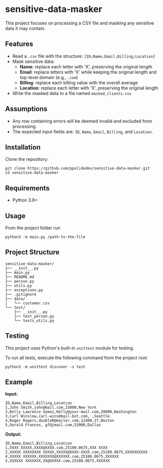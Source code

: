 # sensitive-data-masker

This project focuses on processing a CSV file and masking any sensitive data it may contain.

## Features

- Read a `.csv` file with the structure: `[ID;Name;Email;Billing;Location]`
- Mask sensitive data:
  - **Name**: replace each letter with 'X', preserving the original length
  - **Email**: replace letters with 'X' while keeping the original length and top-level domain (e.g., `.com`)
  - **Billing**: replace each billing value with the overall average
  - **Location**: replace each letter with 'X', preserving the original length
- Write the masked data to a file named `masked_clients.csv`

## Assumptions

- Any row containing errors will be deemed invalid and excluded from processing.
- The expected input fields are: `ID`, `Name`, `Email`, `Billing`, and `Location`.

## Installation

Clone the repository:

```
git clone https://github.com/ppulidodev/sensitive-data-masker.git
cd sensitive-data-masker
```

## Requirements

- Python 3.8+

## Usage

From the project folder run 
```
python3 -m main.py /path-to-the-file
```

## Project Structure
```
sensitive-data-masker/
├── __init__.py 
├── main.py 
├── README.md 
├── person.py 
├── utils.py 
├── exceptions.py 
├── .gitignore 
├── data/ 
│   └── customer.csv
└── test/ 
    ├── __init__.py
    ├── test_person.py 
    └── tests_utils.py
```
## Testing

This project uses Python's built-in `unittest` module for testing.

To run all tests, execute the following command from the project root:

```
python3 -m unittest discover -s test
```

## Example

**Input:**
```
ID,Name,Email,Billing,Location
1,John Smith,john@mail.com,15000,New York
2,Kelly Lawrence Gomez,Kelly@your-mail.com,20000,Washington
3,Carl Winslow,carl-wins@mail-bot.com, ,Seattle
4,Roger Rogers,doubleR@mailer.com,12400.27,Boston
5,Gerald Frances, gf@jmail.com,53000,Dallas
```
**Output:**
```
ID,Name,Email,Billing,Location
1,XXXX XXXXX,XXXX@XXXX.com,25100.0675,XXX XXXX
2,XXXXX XXXXXXXX XXXXX,XXXXX@XXXX-XXXX.com,25100.0675,XXXXXXXXXX
4,XXXXX XXXXXX,XXXXXXX@XXXXXX.com,25100.0675,XXXXXX
5,XXXXXX XXXXXXX,XX@XXXXX.com,25100.0675,XXXXXX
```